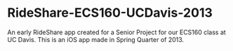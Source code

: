# RideShare-ECS160-UCDavis-2013
An early RideShare app created for a Senior Project for our ECS160 class at UC Davis. This is an iOS app made in Spring Quarter of 2013.
